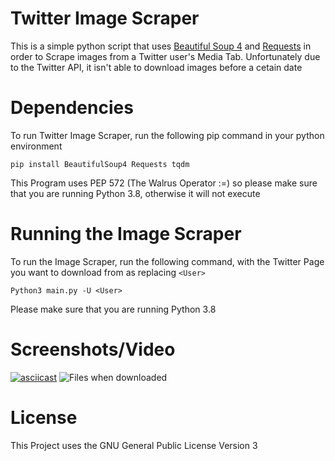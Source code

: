 # Twitter Image Scraper

This is a simple python script that uses [Beautiful Soup 4](https://pypi.org/project/beautifulsoup4/) and [Requests](https://pypi.org/project/requests2/) in order to Scrape images from a Twitter user's Media Tab. Unfortunately due to the Twitter API, it isn't able to download images before a cetain date

# Dependencies
To run Twitter Image Scraper, run the following pip command in your python environment

```pip install BeautifulSoup4 Requests tqdm```

This Program uses PEP 572 (The Walrus Operator :=) so please make sure that you are running Python 3.8, otherwise it will not execute
# Running the Image Scraper

To run the Image Scraper, run the following command, with the Twitter Page you want to download from as replacing `<User>`

```Python3 main.py -U <User>```

Please make sure that you are running Python 3.8

# Screenshots/Video
[![asciicast](https://asciinema.org/a/WWmTLK4WRygzHdpY2lT67w8en.svg)](https://asciinema.org/a/WWmTLK4WRygzHdpY2lT67w8en)
![Files when downloaded](https://user-images.githubusercontent.com/15014078/68304160-4e601d80-00f9-11ea-8d77-572e9123adfc.png)

# License

This Project uses the GNU General Public License Version 3
